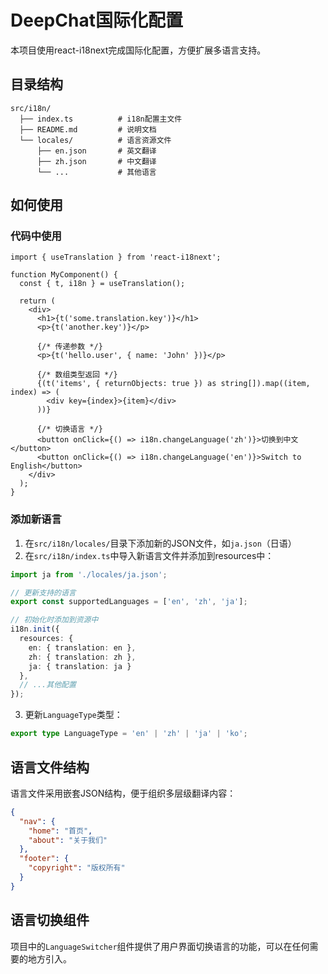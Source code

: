 # DeepChat国际化配置

本项目使用react-i18next完成国际化配置，方便扩展多语言支持。

## 目录结构

```
src/i18n/
  ├── index.ts          # i18n配置主文件
  ├── README.md         # 说明文档
  └── locales/          # 语言资源文件
      ├── en.json       # 英文翻译
      ├── zh.json       # 中文翻译
      └── ...           # 其他语言
```

## 如何使用

### 代码中使用

```tsx
import { useTranslation } from 'react-i18next';

function MyComponent() {
  const { t, i18n } = useTranslation();
  
  return (
    <div>
      <h1>{t('some.translation.key')}</h1>
      <p>{t('another.key')}</p>
      
      {/* 传递参数 */}
      <p>{t('hello.user', { name: 'John' })}</p>
      
      {/* 数组类型返回 */}
      {(t('items', { returnObjects: true }) as string[]).map((item, index) => (
        <div key={index}>{item}</div>
      ))}
      
      {/* 切换语言 */}
      <button onClick={() => i18n.changeLanguage('zh')}>切换到中文</button>
      <button onClick={() => i18n.changeLanguage('en')}>Switch to English</button>
    </div>
  );
}
```

### 添加新语言

1. 在`src/i18n/locales/`目录下添加新的JSON文件，如`ja.json`（日语）
2. 在`src/i18n/index.ts`中导入新语言文件并添加到resources中：

```ts
import ja from './locales/ja.json';

// 更新支持的语言
export const supportedLanguages = ['en', 'zh', 'ja'];

// 初始化时添加到资源中
i18n.init({
  resources: {
    en: { translation: en },
    zh: { translation: zh },
    ja: { translation: ja }
  },
  // ...其他配置
});
```

3. 更新`LanguageType`类型：

```ts
export type LanguageType = 'en' | 'zh' | 'ja' | 'ko';
```

## 语言文件结构

语言文件采用嵌套JSON结构，便于组织多层级翻译内容：

```json
{
  "nav": {
    "home": "首页",
    "about": "关于我们"
  },
  "footer": {
    "copyright": "版权所有"
  }
}
```

## 语言切换组件

项目中的`LanguageSwitcher`组件提供了用户界面切换语言的功能，可以在任何需要的地方引入。 